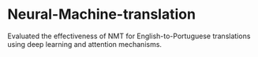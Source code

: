 # Neural-Machine-translation
Evaluated the effectiveness of NMT for English-to-Portuguese translations using deep learning and attention mechanisms.
